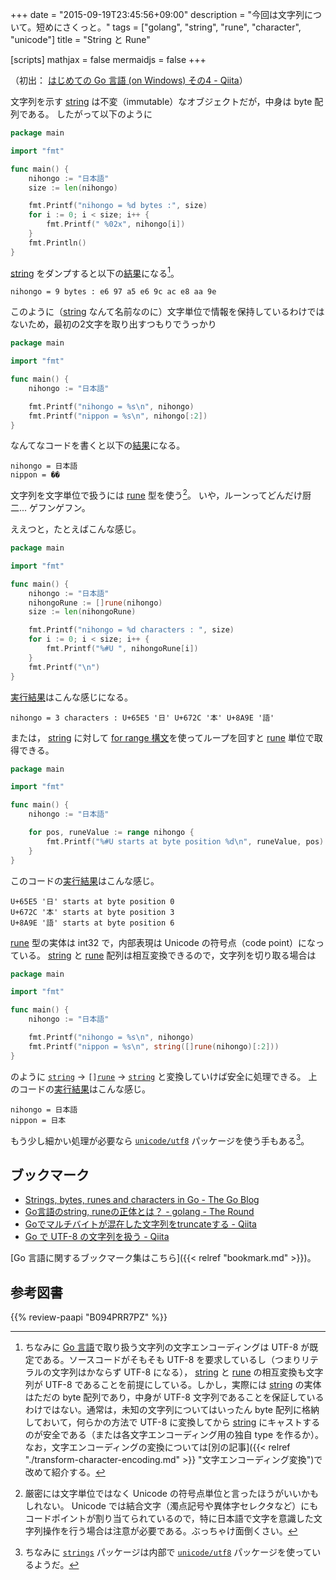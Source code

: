 +++
date = "2015-09-19T23:45:56+09:00"
description = "今回は文字列について。短めにさくっと。"
tags = ["golang", "string", "rune", "character", "unicode"]
title = "String と Rune"

[scripts]
  mathjax = false
  mermaidjs = false
+++

（初出： [はじめての Go 言語 (on Windows) その4 - Qiita](http://qiita.com/spiegel-im-spiegel/items/556166b6631c0369754f)）

文字列を示す [string] は不変（immutable）なオブジェクトだが，中身は byte 配列である。
したがって以下のように

```go
package main

import "fmt"

func main() {
    nihongo := "日本語"
    size := len(nihongo)

    fmt.Printf("nihongo = %d bytes :", size)
    for i := 0; i < size; i++ {
        fmt.Printf(" %02x", nihongo[i])
    }
    fmt.Println()
}
```

[string] をダンプすると以下の[結果](https://play.golang.org/p/acsS35_ZtHl)になる[^1]。

```text
nihongo = 9 bytes : e6 97 a5 e6 9c ac e8 aa 9e
```

[^1]: ちなみに [Go 言語]で取り扱う文字列の文字エンコーディングは UTF-8 が既定である。ソースコードがそもそも UTF-8 を要求しているし（つまりリテラルの文字列はかならず UTF-8 になる）， [string] と [rune] の相互変換も文字列が UTF-8 であることを前提にしている。しかし，実際には [string] の実体はただの byte 配列であり，中身が UTF-8 文字列であることを保証しているわけではない。通常は，未知の文字列についてはいったん byte 配列に格納しておいて，何らかの方法で UTF-8 に変換してから [string] にキャストするのが安全である（または各文字エンコーディング用の独自 type を作るか）。なお，文字エンコーディングの変換については[別の記事]({{< relref "./transform-character-encoding.md" >}} "文字エンコーディング変換")で改めて紹介する。

このように（[string] なんて名前なのに）文字単位で情報を保持しているわけではないため，最初の2文字を取り出すつもりでうっかり

```go
package main

import "fmt"

func main() {
    nihongo := "日本語"

    fmt.Printf("nihongo = %s\n", nihongo)
    fmt.Printf("nippon = %s\n", nihongo[:2])
}
```

なんてなコードを書くと以下の[結果](https://play.golang.org/p/s6FEJg9bCh_D)になる。

```text
nihongo = 日本語
nippon = ��
```

文字列を文字単位で扱うには [rune] 型を使う[^rune1]。
いや，ルーンってどんだけ厨二... ゲフンゲフン。

[^rune1]: 厳密には文字単位ではなく Unicode の符号点単位と言ったほうがいいかもしれない。 Unicode では結合文字（濁点記号や異体字セレクタなど）にもコードポイントが割り当てられているので，特に日本語で文字を意識した文字列操作を行う場合は注意が必要である。ぶっちゃけ面倒くさい。

ええつと，たとえばこんな感じ。

```go
package main

import "fmt"

func main() {
    nihongo := "日本語"
    nihongoRune := []rune(nihongo)
    size := len(nihongoRune)

    fmt.Printf("nihongo = %d characters : ", size)
    for i := 0; i < size; i++ {
        fmt.Printf("%#U ", nihongoRune[i])
    }
    fmt.Printf("\n")
}
```

[実行結果](https://play.golang.org/p/gJqGozG4rOs)はこんな感じになる。

```text
nihongo = 3 characters : U+65E5 '日' U+672C '本' U+8A9E '語' 
```

または， [string] に対して [for range 構文](http://golang.org/ref/spec#For_statements)を使ってループを回すと [rune] 単位で取得できる。

```go
package main

import "fmt"

func main() {
    nihongo := "日本語"

    for pos, runeValue := range nihongo {
        fmt.Printf("%#U starts at byte position %d\n", runeValue, pos)
    }
}
```

このコードの[実行結果](https://play.golang.org/p/tEtE-FEmoRx)はこんな感じ。

```text
U+65E5 '日' starts at byte position 0
U+672C '本' starts at byte position 3
U+8A9E '語' starts at byte position 6
```

[rune] 型の実体は int32 で，内部表現は Unicode の符号点（code point）になっている。
[string] と [rune] 配列は相互変換できるので，文字列を切り取る場合は

```go
package main

import "fmt"

func main() {
    nihongo := "日本語"

    fmt.Printf("nihongo = %s\n", nihongo)
    fmt.Printf("nippon = %s\n", string([]rune(nihongo)[:2]))
}
```

のように [`string`] → `[]`[`rune`] → [`string`] と変換していけば安全に処理できる。
上のコードの[実行結果](https://play.golang.org/p/EQEUIgkriHr)はこんな感じ。

```text
nihongo = 日本語
nippon = 日本
```

もう少し細かい処理が必要なら [`unicode/utf8`](http://golang.org/pkg/unicode/utf8/) パッケージを使う手もある[^2]。

[^2]: ちなみに [`strings`](http://golang.org/pkg/strings/) パッケージは内部で [`unicode/utf8`](http://golang.org/pkg/unicode/utf8/) パッケージを使っているようだ。

## ブックマーク

- [Strings, bytes, runes and characters in Go - The Go Blog](http://blog.golang.org/strings)
- [Go言語のstring, runeの正体とは？ - golang - The Round](http://knightso.hateblo.jp/entry/2014/06/24/090719)
- [Goでマルチバイトが混在した文字列をtruncateする - Qiita](http://qiita.com/hokaccha/items/3d3f45b5927b4584dbac)
- [Go で UTF-8 の文字列を扱う - Qiita](http://qiita.com/masakielastic/items/01a4fb691c572dd71a19)

[Go 言語に関するブックマーク集はこちら]({{< relref "bookmark.md" >}})。

[Go 言語]: https://golang.org/ "The Go Programming Language"
[string]: http://golang.org/ref/spec#String_types
[`string`]: http://golang.org/ref/spec#String_types
[rune]: http://blog.golang.org/strings "Strings, bytes, runes and characters in Go - The Go Blog"
[`rune`]: http://blog.golang.org/strings "Strings, bytes, runes and characters in Go - The Go Blog"

## 参考図書

{{% review-paapi "B094PRR7PZ" %}} <!-- プログラミング言語Go -->
